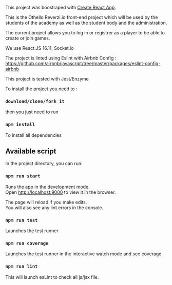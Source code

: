 This project was boostraped with [Create React App](https://github.com/facebook/create-react-app).

This is the Othello Reverzi.io front-end project which will be used by the students of the academy as well as the student body and the administration.

The current project allows you to log in or registrer as a player to be able to create or join games.

We use React.JS 16.11, Socket.io

The project is linted using Eslint with Airbnb Config : https://github.com/airbnb/javascript/tree/master/packages/eslint-config-airbnb

This project is tested with Jest/Enzyme

To install the project you need to :

### `download/clone/fork it`

then you just need to run

### `npm install`

To install all dependencies

## Available script

In the project directory, you can run:

### `npm run start`

Runs the app in the development mode.<br />
Open [http://localhost:9000](http://localhost:9000) to view it in the browser.

The page will reload if you make edits.<br />
You will also see any lint errors in the console.

### `npm run test`

Launches the test runner<br />

### `npm run coverage`

Launches the test runner in the interactive watch mode and see coverage.<br />

### `npm run lint`

This will launch esLint to check all js/jsx file.
